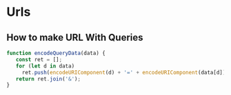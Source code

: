 # Urls

## How to make URL With Queries

```javascript
function encodeQueryData(data) {
   const ret = [];
   for (let d in data)
     ret.push(encodeURIComponent(d) + '=' + encodeURIComponent(data[d]));
   return ret.join('&');
}
```